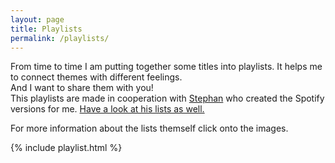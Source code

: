 ```yaml
---
layout: page
title: Playlists
permalink: /playlists/
---
```


From time to time I am putting together some titles into playlists. It helps me to connect themes with different feelings.  
And I want to share them with you!  
This playlists are made in cooperation with <a href="https://teabot.de/" target="_blank">Stephan</a> who created the Spotify versions for me. <a href="https://music.teabot.de/" target="_blank">Have a look at his lists as well.</a>

For more information about the lists themself click onto the images. 

{% include playlist.html %}
